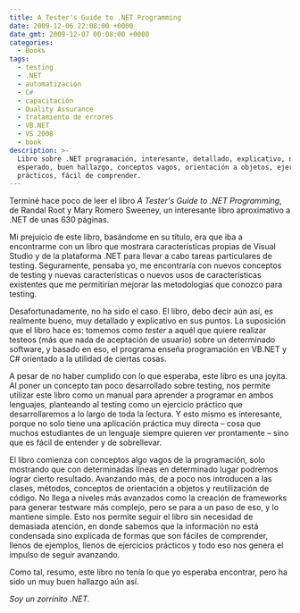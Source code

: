 ```yaml
---
title: A Tester's Guide to .NET Programming
date: 2009-12-06 22:08:00 +0000
date_gmt: 2009-12-07 00:08:00 +0000
categories:
  - Books
tags:
  - testing
  - .NET
  - automatización
  - C#
  - capacitación
  - Quality Assurance
  - tratamiento de errores
  - VB.NET
  - VS 2008
  - book
description: >-
  Libro sobre .NET programación, interesante, detallado, explicativo, no lo
  esperado, buen hallazgo, conceptos vagos, orientación a objetos, ejercicios
  prácticos, fácil de comprender.
---
```



Terminé hace poco de leer el libro _A Tester's Guide to .NET Programming_, de Randal Root y Mary Romero Sweeney, un interesante libro aproximativo a .NET de unas 630 páginas.

Mi prejuicio de este libro, basándome en su título, era que iba a encontrarme con un libro que mostrara características propias de Visual Studio y de la plataforma .NET para llevar a cabo tareas particulares de testing. Seguramente, pensaba yo, me encontraría con nuevos conceptos de testing y nuevas características o nuevos usos de características existentes que me permitirían mejorar las metodologías que conozco para testing.

Desafortunadamente, no ha sido el caso. El libro, debo decir aún así, es realmente bueno, muy detallado y explicativo en sus puntos. La suposición que el libro hace es: tomemos como _tester_ a aquél que quiere realizar testeos (más que nada de aceptación de usuario) sobre un determinado software, y basado en eso, el programa enseña programación en VB.NET y C# orientado a la utilidad de ciertas cosas.

A pesar de no haber cumplido con lo que esperaba, este libro es una joyita. Al poner un concepto tan poco desarrollado sobre testing, nos permite utilizar este libro como un manual para aprender a programar en ambos lenguajes, planteando al testing como un ejercicio práctico que desarrollaremos a lo largo de toda la lectura. Y esto mismo es interesante, porque no solo tiene una aplicación práctica muy directa &ndash; cosa que muchos estudiantes de un lenguaje siempre quieren ver prontamente &ndash; sino que es fácil de entender y de sobrellevar.

El libro comienza con conceptos algo vagos de la programación, solo mostrando que con determinadas líneas en determinado lugar podremos lograr cierto resultado. Avanzando más, de a poco nos introducen a las clases, métodos, conceptos de orientación a objetos y reutilización de código. No llega a niveles más avanzados como la creación de frameworks para generar testware más complejo, pero se para a un paso de eso, y lo mantiene simple. Esto nos permite seguir el libro sin necesidad de demasiada atención, en donde sabemos que la información no está condensada sino explicada de formas que son fáciles de comprender, llenos de ejemplos, llenos de ejercicios prácticos y todo eso nos genera el impulso de seguir avanzando.

Como tal, resumo, este libro no tenía lo que yo esperaba encontrar, pero ha sido un muy buen hallazgo aún así.

_Soy un zorrinito .NET._
